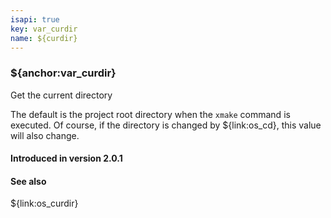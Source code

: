 ```yaml
---
isapi: true
key: var_curdir
name: ${curdir}
---
```


### ${anchor:var_curdir}

Get the current directory

The default is the project root directory when the `xmake` command is executed. Of course, if the directory is changed by ${link:os_cd}, this value will also change.

#### Introduced in version 2.0.1

#### See also

${link:os_curdir}

